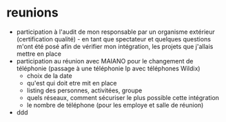 # reunions

- participation à l'audit de mon responsable par un organisme extérieur (certification qualité) - en tant que spectateur et quelques questions m'ont été posé afin de vérifier mon intégration, les projets que j'allais mettre en place
- participation au réunion avec MAIANO pour le changement de téléphonie (passage à une téléphonie Ip avec téléphones Wildix)
  - choix de la date
  - qu'est qui doit etre mit en place
  - listing des personnes, activitées, groupe
  - quels réseaux, comment sécuriser le plus possible cette intégration
  - le nombre de téléphone (pour les employe et salle de réunion)
- ddd
